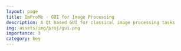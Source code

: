 ```yaml
---
layout: page
title: ImProMe - GUI for Image Processing
description: A Qt based GUI for classical image processing tasks
img: assets/img/proj/gui.png
importance: 3
category: key
---
```

